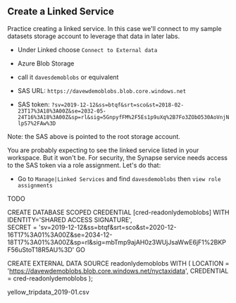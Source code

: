 ## Create a Linked Service

Practice creating a linked service.  In this case we'll connect to my sample datasets storage account to leverage that data in later labs.

* Under Linked choose `Connect to External data`
* Azure Blob Storage
* call it `davesdemoblobs` or equivalent

* SAS URL:  `https://davewdemoblobs.blob.core.windows.net`
* SAS token: `?sv=2019-12-12&ss=btqf&srt=sco&st=2018-02-23T17%3A18%3A00Z&se=2032-05-24T16%3A18%3A00Z&sp=rl&sig=5GnpyfFM%2F5Es1p9uXq%2B7Fo3ZObO530AoVnjNlpS7%2FAw%3D`

Note:  the SAS above is pointed to the root storage account.

You are probably expecting to see the linked service listed in your workspace.  But it won't be.  For security, the Synapse service needs access to the SAS token via a role assignment.  Let's do that:

* Go to `Manage|Linked Services` and find `davesdemoblobs` then `view role assignments`

TODO


CREATE DATABASE SCOPED CREDENTIAL [cred-readonlydemoblobs]
WITH IDENTITY='SHARED ACCESS SIGNATURE',  
SECRET = 'sv=2019-12-12&ss=btqf&srt=sco&st=2020-12-16T17%3A01%3A00Z&se=2034-12-18T17%3A01%3A00Z&sp=rl&sig=mbTmp9ajAH0z3WUjJsaWwE6jF1%2BKPF56uStoT18R5AU%3D'
GO

CREATE EXTERNAL DATA SOURCE readonlydemoblobs WITH (
    LOCATION = 'https://davewdemoblobs.blob.core.windows.net/nyctaxidata',
    CREDENTIAL = cred-readonlydemoblobs
);

yellow_tripdata_2019-01.csv